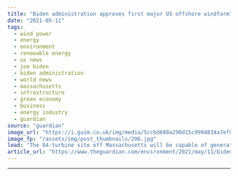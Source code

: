 ```yaml
---
title: "Biden administration approves first major US offshore windfarm"
date: "2021-05-11"
tags: 
  - wind power
  - energy
  - environment
  - renewable energy
  - us news
  - joe biden
  - biden administration
  - world news
  - massachusetts
  - infrastructure
  - green economy
  - business
  - energy industry
  - guardian
source: "guardian"
image_url: "https://i.guim.co.uk/img/media/5ccbd680a290d15c9994834a7ef87a62ea884d6f/0_0_5760_3456/master/5760.jpg?width=460&quality=85&auto=format&fit=max&s=1e765d834f175484bc3398e4d2a7201a"
image_fp: "/assets/img/post_thumbnails/206.jpg"
lead: "The 84-turbine site off Massachusetts will be capable of generating power for 400,000 homes and businessesJoe Biden’s administration has approved the construction of the US’s first large-scale offshore windfarm, with 84 turbines to be erected off the..."
article_url: "https://www.theguardian.com/environment/2021/may/11/biden-administration-approves-first-major-us-offshore-windfarm"
---
```


---
